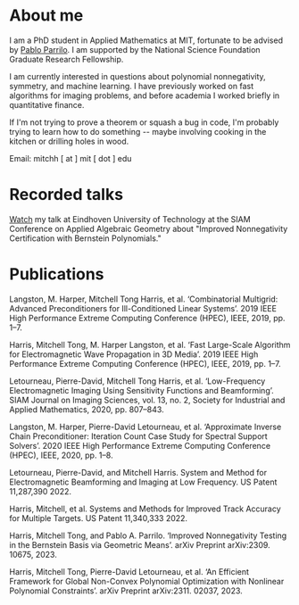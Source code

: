 # About me

I am a PhD student in Applied Mathematics at MIT, fortunate to be advised by [Pablo Parrilo](https://www.mit.edu/~parrilo/). I am supported by the National Science Foundation Graduate Research Fellowship.

I am currently interested in questions about polynomial nonnegativity, symmetry, and machine learning. I have previously worked on fast algorithms for imaging problems, and before academia I worked briefly in quantitative finance.

If I'm not trying to prove a theorem or squash a bug in code, I'm probably trying to learn how to do something -- maybe involving cooking in the kitchen or drilling holes in wood.

Email: mitchh [ at ] mit [ dot ] edu

# Recorded talks
[Watch](https://youtu.be/kQIX0S8cPig) my talk at Eindhoven University of Technology at the SIAM Conference on Applied Algebraic Geometry about 
"Improved Nonnegativity Certification with Bernstein Polynomials."

# Publications

Langston, M. Harper, Mitchell Tong Harris, et al. ‘Combinatorial Multigrid: Advanced Preconditioners for Ill-Conditioned Linear Systems’. 2019 IEEE High Performance Extreme Computing Conference (HPEC), IEEE, 2019, pp. 1–7.

Harris, Mitchell Tong, M. Harper Langston, et al. ‘Fast Large-Scale Algorithm for Electromagnetic Wave Propagation in 3D Media’. 2019 IEEE High Performance Extreme Computing Conference (HPEC), IEEE, 2019, pp. 1–7.

Letourneau, Pierre-David, Mitchell Tong Harris, et al. ‘Low-Frequency Electromagnetic Imaging Using Sensitivity Functions and Beamforming’. SIAM Journal on Imaging Sciences, vol. 13, no. 2, Society for Industrial and Applied Mathematics, 2020, pp. 807–843.

Langston, M. Harper, Pierre-David Letourneau, et al. ‘Approximate Inverse Chain Preconditioner: Iteration Count Case Study for Spectral Support Solvers’. 2020 IEEE High Performance Extreme Computing Conference (HPEC), IEEE, 2020, pp. 1–8.

Letourneau, Pierre-David, and Mitchell Harris. System and Method for Electromagnetic Beamforming and Imaging at Low Frequency. US Patent 11,287,390 2022.

Harris, Mitchell, et al. Systems and Methods for Improved Track Accuracy for Multiple Targets. US Patent 11,340,333 2022.

Harris, Mitchell Tong, and Pablo A. Parrilo. ‘Improved Nonnegativity Testing in the Bernstein Basis via Geometric Means’. arXiv Preprint arXiv:2309. 10675, 2023.

Harris, Mitchell Tong, Pierre-David Letourneau, et al. ‘An Efficient Framework for Global Non-Convex Polynomial Optimization with Nonlinear Polynomial Constraints’. arXiv Preprint arXiv:2311. 02037, 2023.

